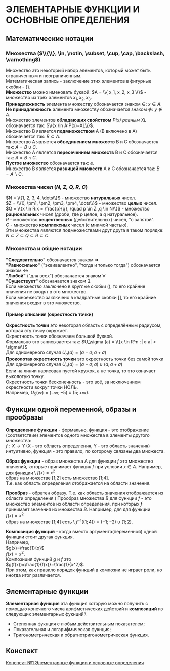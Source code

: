 # ЭЛЕМЕНТАРНЫЕ ФУНКЦИИ И ОСНОВНЫЕ ОПРЕДЕЛЕНИЯ

## Математические нотации
### Множества  ($\\{\\}, \in, \notin, \subset, \cup, \cap, \backslash, \varnothing$)
Множество это некоторый набор элементов, который может быть ограниченным и неограниченным.\
Математическая запись - заключение этих элементов в фигурные скобки - {}.\
**Множество** можно именовать буквой: $A = \\{ x_1, x_2, x_3 \\}$ - множество из трёх элементов $x_1, x_2, x_3$.\
**Принадлежность** элемента множеству обозначается знаком $\in$: $x \in A$.\
**Не принадлежность** элемента множеству обозначается знаком $\notin$: $y \notin A$. \
Множество элементов **обладающих свойством** *P(x) равным XL* обозначается так: $\\{x \in A:P(x)=XL\\}$.\
Множество В является **подмножеством** А (В включено в А) обозначается так: $B \subset A$.\
Множество А является **объединением множеств** В и С обозначается так: $A = B \cup C$.\
Множество А является **пересечением множеств** В и С обозначается так: $A = B \cap C$.\
**Пустое множество** обозначается так: $\varnothing$.\
Множество В является **разницей множеств** А и С обозначается так: $B = A \backslash C$. 

### Множества чисел (*N, Z, Q, R, C*)
$N = \\{1, 2, 3, 4, \dots\\}$ - множество **натуральных** чисел.\
$Z = \\{0, \pm1, \pm2, \pm3, \pm4, \dots\\}$ - множество **целых** чисел.\
$Q = \\{x \in R:x = \frac{p}{q}, \quad p \in Z ,q \in N\\}$ - множество **рациональных** чисел (дроби, где *p* целое, а *q* натуральное).\
$R$ - множество **вещественных** (действительных) чисел, "с запятой".\
$C$ - множество **комплексных** чисел (с мнимой частью).\
Эти множества являются подмножествами друг друга в таком порядке: $N \subset Z \subset Q \subset R \subset C$.

### Множества и общие нотации
**"Следовательно"** обозначается знаком $\Rightarrow$\
**"Равносильно"** ("эквивалентно", "тогда и только тогда") обозначается знаком $\Leftrightarrow$\
**"Любой"** ("для всех") обозначается знаком $\forall$\
**"Существует"** обозначается знаком $\exists$.\
Если множество заключено в круглые скобки (), то его крайние значения не входят в это множество.\
Если мноежество заключено в квадратные скобки [], то его крайние значения входят в это множество.

#### Пример описания (окрестность точки)
**Окрестность точки** это некоторая область с определённым радиусом, которая эту точку окружает.\
Окрестность точки обозначаем большой буквой.\
Формально это записывается так: $U_\sigma (a) = \\{x \in R^n : |x-a| < \sigma\\}$\
Для одномерного случая $U_\sigma (a) = (a - \sigma ; a + \sigma)$\
**Проколотая окрестность точки** это окрестность точки без самой точки\
Для одномерного случая $\dot{U}_\sigma (a) = (a - \sigma ; a) \cup (a; a + \sigma)$\
Если на линии нарисован пустой кружок, а не точка, то это означает выколотую точку.\
Окрестность точки бесконечность - это всё, за исключением окрестности вокруг точки НОЛЬ.\
Например, $U_5 (\infty) = (-\infty ; -5) \cup (5 ; +\infty)$.

## Функции одной переменной, образы и прообразы
**Определение функции** - формально, функция - это отображение (соответствие) элементов одного множества в элементы другого множества:\
$f : X \to Y$ (X - это область определения, Y - это область значения)\
интуитивно, функция - это правило, по которому связаны два множеста.

**Образ функции** - образ множества A для функции *f* это множество значений, которые принимает функция *f*  при условии $x \in A$.
Например, для функции \ 
$f ( x ) = x^2$ \
образ на множестве [1;2] есть множество [1;4]. \
Т.е. как область определения отображается на области значения.

**Прообраз** - обратен образу. Т.е. как область значения отображается из области определения.)
Прообраз множества *B* для функции *f* - это множество элементов из области определения, при которых *f* принимает значения из множества *B*.
Например, для для функции \
$f ( x ) = x^2$ \
образ на множестве [1;4] есть \ 
$f^{-1} ((1;4)) = (-1;-2) \cup (1;2)$.

**Композиция функций** - когда вместо аргумента(переменной) одной функции стоит другая функция. \
Например, \
$g(x)=\frac{1}{x}$ \
$f(x)=x^2$. \
Композиция функций *g* и *f* это \
$g(f(x))=\frac{1}{f(x)}=\frac{1}{x^2}$. \
При этом, как правило порядок функций в композии не играет роли, но иногда итог различается.

## Элементарные функции
**Элементарная функция** эта функция которую можно получить с помощью конечного числа арифметических действий и **композиций** из следующих элементарных фукнций:\
- Степенная фукнция с любым действительным показателем;
- Показательная и логарифмическая фукнция;
- Тригонометрическая и обратнотригонометрическая функция.

## Конспект
[Конспект №1 Элементарные функции и основные определения](https://abrupt-moose-9e7.notion.site/1-806bcfad8caf4dab9474bc449223474b)
